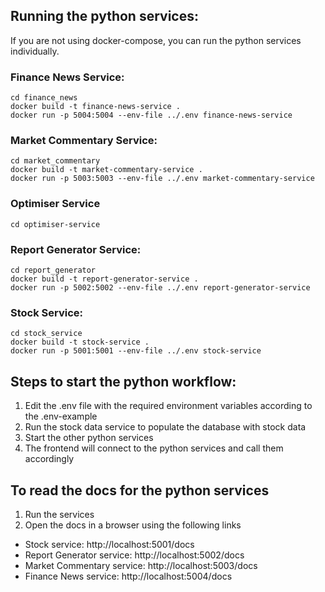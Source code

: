 ## Running the python services:

If you are not using docker-compose, you can run the python services individually.

### Finance News Service:

```
cd finance_news
docker build -t finance-news-service .
docker run -p 5004:5004 --env-file ../.env finance-news-service
```

### Market Commentary Service:

```
cd market_commentary
docker build -t market-commentary-service .
docker run -p 5003:5003 --env-file ../.env market-commentary-service
```

<!-- TODO: Japh Add Optimiser Service -->

### Optimiser Service

```
cd optimiser-service
```

### Report Generator Service:

```
cd report_generator
docker build -t report-generator-service .
docker run -p 5002:5002 --env-file ../.env report-generator-service
```

### Stock Service:

```
cd stock_service
docker build -t stock-service .
docker run -p 5001:5001 --env-file ../.env stock-service
```

## Steps to start the python workflow:

1. Edit the .env file with the required environment variables according to the .env-example
2. Run the stock data service to populate the database with stock data
3. Start the other python services
4. The frontend will connect to the python services and call them accordingly

## To read the docs for the python services

1. Run the services
2. Open the docs in a browser using the following links

-   Stock service: http://localhost:5001/docs
-   Report Generator service: http://localhost:5002/docs
-   Market Commentary service: http://localhost:5003/docs
-   Finance News service: http://localhost:5004/docs
